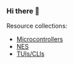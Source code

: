 ### Hi there 👋

Resource collections:
 - [Microcontrollers](https://github.com/stars/hxlnt/lists/microcontrollers)
 - [NES](https://github.com/stars/hxlnt/lists/nes)
 - [TUIs/CLls](https://github.com/stars/hxlnt/lists/tuis-clis)
